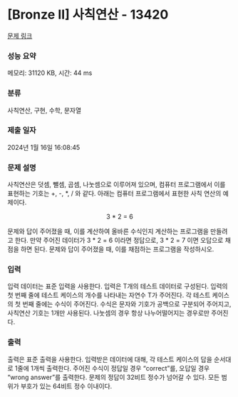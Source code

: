 # [Bronze II] 사칙연산 - 13420 

[문제 링크](https://www.acmicpc.net/problem/13420) 

### 성능 요약

메모리: 31120 KB, 시간: 44 ms

### 분류

사칙연산, 구현, 수학, 문자열

### 제출 일자

2024년 1월 16일 16:08:45

### 문제 설명

<p>사칙연산은 덧셈, 뺄셈, 곱셈, 나눗셈으로 이루어져 있으며, 컴퓨터 프로그램에서 이를 표현하는 기호는 +, -, *, / 와 같다. 아래는 컴퓨터 프로그램에서 표현한 사칙 연산의 예제이다.</p>

<p style="text-align:center">3 * 2 = 6</p>

<p>문제와 답이 주어졌을 때, 이를 계산하여 올바른 수식인지 계산하는 프로그램을 만들려고 한다. 만약 주어진 데이터가 3 * 2 = 6 이라면 정답으로, 3 * 2 = 7 이면 오답으로 채점을 하면 된다. 문제와 답이 주어졌을 때, 이를 채점하는 프로그램을 작성하시오.</p>

### 입력 

 <p>입력 데이터는 표준 입력을 사용한다. 입력은 T개의 테스트 데이터로 구성된다. 입력의 첫 번째 줄에 테스트 케이스의 개수를 나타내는 자연수 T가 주어진다. 각 테스트 케이스의 첫 번째 줄에는 수식이 주어진다. 수식은 문자와 기호가 공백으로 구분되어 주어지고, 사칙연산 기호는 1개만 사용된다. 나눗셈의 경우 항상 나누어떨어지는 경우로만 주어진다.</p>

### 출력 

 <p>출력은 표준 출력을 사용한다. 입력받은 데이터에 대해, 각 테스트 케이스의 답을 순서대로 1줄에 1개씩 출력한다. 주어진 수식이 정답일 경우 “correct”를, 오답일 경우 “wrong answer”를 출력한다. 문제의 정답이 32비트 정수가 넘어갈 수 있다. 모든 범위가 부호가 있는 64비트 정수 이내이다.</p>


